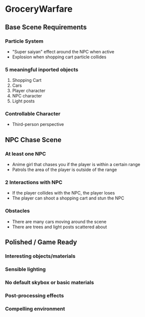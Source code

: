 # GroceryWarfare

## Base Scene Requirements
### Particle System
- "Super saiyan" effect around the NPC when active
- Explosion when shopping cart particle collides
### 5 meaningful inported objects
1. Shopping Cart
2. Cars
3. Player character
4. NPC character
5. Light posts
### Controllable Character
- Third-person perspective

## NPC Chase Scene
### At least one NPC
- Anime girl that chases you if the player is within a certain range
- Patrols the area of the player is outside of the range
### 2 Interactions with NPC
- If the player collides with the NPC, the player loses
- The player can shoot a shopping cart and stun the NPC
### Obstacles
- There are many cars moving around the scene
- There are trees and light posts scattered about

## Polished / Game Ready
### Interesting objects/materials
### Sensible lighting
### No default skybox or basic materials
### Post-processing effects
### Compelling environment
